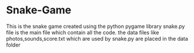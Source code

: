 # Snake-Game
This is the snake game created using the python pygame library
snake.py file is the main file which contain all the code.
the data files like photos,sounds,score.txt which are used by snake.py are placed in the data folder
